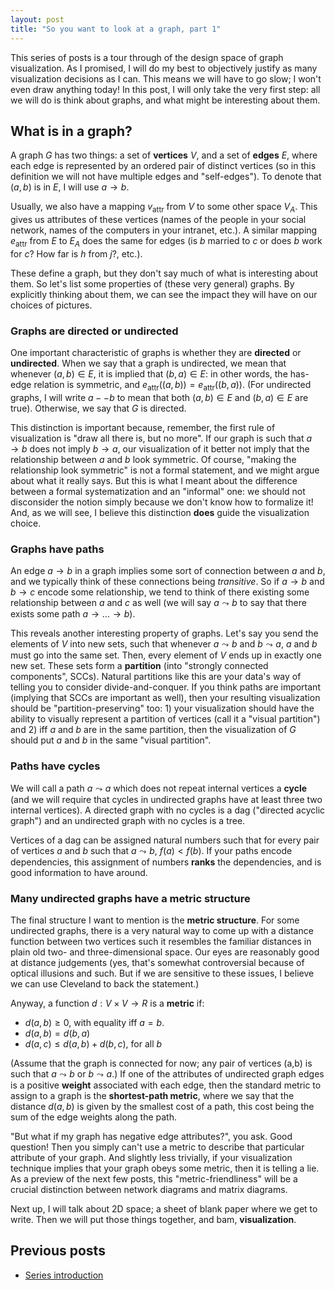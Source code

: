 ```yaml
---
layout: post
title: "So you want to look at a graph, part 1"
---
```


This series of posts is a tour through of the design space of graph
visualization. As I promised, I will do my best to objectively justify
as many visualization decisions as I can.  This means we will have to
go slow; I won't even draw anything today!  In this post, I will only
take the very first step: all we will do is think about graphs, and
what might be interesting about them.

## What is in a graph?

A graph $G$ has two things: a set of **vertices** $V$, and a set of
**edges** $E$, where each edge is represented by an ordered pair of
distinct vertices (so in this definition we will not have multiple
edges and "self-edges"). To denote that $(a, b)$ is in $E$, I will
use $a \to b$.

Usually, we also have a mapping $v_\textrm{attr}$
from $V$ to some other space $V_A$. This gives us attributes of these
vertices (names of the people in your social network, names of the
computers in your intranet, etc.). A similar mapping $e_\textrm{attr}$
from $E$ to $E_A$ does the same for edges (is $b$ married to $c$ or
does $b$ work for $c$? How far is $h$ from $j$?, etc.).

These define a graph, but they don't say much of what is interesting
about them. So let's list some properties of (these very general)
graphs. By explicitly thinking about them, we can see the impact they
will have on our choices of pictures.

### Graphs are directed or undirected

One important characteristic of graphs is whether they are
**directed** or **undirected**. When we say that a graph is
undirected, we mean that whenever $(a,b) \in E$, it is implied
that $(b,a) \in E$: in other words, the has-edge relation is
symmetric, and $e_\textrm{attr}((a,b)) = e_\textrm{attr}((b,a))$. 
(For undirected graphs, I will write $a -- b$ to mean
that both $(a, b) \in E$ and $(b, a) \in E$ are true).  Otherwise, we
say that $G$ is directed. 

This distinction is important because, remember, the first rule of
visualization is "draw all there is, but no more". If our graph is
such that $a \to b$ does not imply $b \to a$, our visualization of it
better not imply that the relationship between $a$ and $b$
look symmetric. Of course, "making the relationship look symmetric"
is not a formal statement, and we might argue about what it
really says. But this is what I meant about the
difference between a formal systematization and an "informal" one:
we should not disconsider the notion simply because we don't know how
to formalize it! And, as we will see, I believe this distinction
**does** guide the visualization choice.


### Graphs have paths

An edge $a \to b$ in a graph implies some sort of connection between
$a$ and $b$, and we typically think of these connections being
*transitive*. So if $a \to b$ and $b \to c$ encode some
relationship, we tend to think of there existing some relationship
between $a$ and $c$ as well (we will say $a \leadsto b$ to say that
there exists some path $a \to \ldots \to b$).

This reveals another interesting property of graphs. Let's say you send
the elements of $V$ into new sets, such
that whenever $a \leadsto b$ and $b \leadsto a$, $a$ and
$b$ must go into the same set. Then, every element of $V$ ends up in exactly
one new set. These sets form a **partition** (into "strongly
connected components", SCCs). Natural partitions like this 
are your data's way of telling you to consider divide-and-conquer. If
you think paths are important (implying that SCCs are important as well), then
your resulting visualization should be "partition-preserving"
too: 1) your visualization should have the ability to visually
represent a partition of vertices (call it a "visual partition") and 
2) iff $a$ and $b$ are in the same partition, then the visualization 
of $G$ should put $a$ and $b$ in the same "visual partition".


### Paths have cycles

We will call a path $a \leadsto a$ which does not repeat internal
vertices a **cycle** (and we will require that cycles in undirected
graphs have at least three two internal vertices). A directed graph
with no cycles is a dag ("directed acyclic graph") and an undirected
graph with no cycles is a tree.

Vertices of a dag can be assigned natural numbers such that for every
pair of vertices $a$ and $b$ such that $a \leadsto b$, $f(a) < f(b)$. If your paths encode
dependencies, this assignment of numbers **ranks** the
dependencies, and is good information to have around.


### Many undirected graphs have a metric structure

The final structure I want to mention is the **metric
structure**. For some undirected graphs, there is a very natural way to
come up with a distance function between two vertices such it
resembles the familiar distances in plain old
two- and three-dimensional space. Our eyes are reasonably good at
distance judgements (yes, that's somewhat controversial because of
optical illusions and such. But if we are sensitive to these issues, I
believe we can use Cleveland to back the statement.)

Anyway, a function $d: V \times V \to R$ is a **metric** if:

* $d(a, b) \ge 0$, with equality iff $a = b$.
* $d(a, b) = d(b, a)$
* $d(a, c) \le d(a, b) + d(b, c)$, for all $b$

(Assume that the graph is connected for now; any pair of vertices
(a,b) is such that $a \leadsto b$ or $b \leadsto a$.) If one of the
attributes of undirected graph edges is a positive **weight**
associated with each edge, then the standard metric to assign to a
graph is the **shortest-path metric**, where we say that the
distance $d(a, b)$ is given by the smallest cost of a path, this cost
being the sum of the edge weights along the path.

"But what if my graph has negative edge attributes?", you ask. Good
question!  Then you simply can't use a metric to describe that
particular attribute of your graph. And slightly less trivially, if your
visualization technique implies that your graph obeys some metric, then
it is telling a lie. As a preview of the next few posts, this
"metric-friendliness" will be a crucial distinction between network
diagrams and matrix diagrams.

Next up, I will talk about 2D space; a sheet of blank paper where we
get to write. Then we will put those things together, and bam,
**visualization**.

## Previous posts

* [Series introduction](http://cscheid.net/blog/so_you_want_to_look_at_a_graph)
